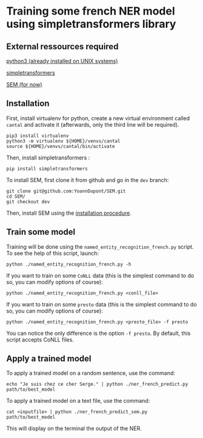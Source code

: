 # Training some french NER model using simpletransformers library

## External ressources required

[python3 (already installed on UNIX systems)](https://www.python.org)

[simpletransformers](https://github.com/ThilinaRajapakse/simpletransformers)

[SEM (for now)](https://github.com/YoannDupont/SEM)

## Installation

First, install virtualenv for python, create a new virtual environment called
`cantal` and activate it (afterwards, only the third line will be required).

```
pip3 install virtualenv
python3 -m virtualenv ${HOME}/venvs/cantal
source ${HOME}/venvs/cantal/bin/activate
```

Then, install simpletransformers :

```
pip install simpletransformers
```

To install SEM, first clone it from github and go in the `dev` branch:

```
git clone git@github.com:YoannDupont/SEM.git
cd SEM/
git checkout dev
```

Then, install SEM using the [installation procedure](https://github.com/YoannDupont/SEM/blob/dev/install.md).

## Train some model

Training will be done using the `named_entity_recognition_french.py` script. To
see the help of this script, launch:

```
python ./named_entity_recognition_french.py -h
```

If you want to train on some `CoNLL` data (this is the simplest command to do
so, you can modify options of course):

```
python ./named_entity_recognition_french.py <conll_file>
```

If you want to train on some `presto` data (this is the simplest command to do
so, you can modify options of course):

```
python ./named_entity_recognition_french.py <presto_file> -f presto
```

You can notice the only difference is the option `-f presto`. By default, this
script accepts CoNLL files.

## Apply a trained model

To apply a trained model on a random sentence, use the command:

```
echo "Je suis chez ce cher Serge." | python ./ner_french_predict.py path/to/best_model
```

To apply a trained model on a text file, use the command:

```
cat <inputfile> | python ./ner_french_predict_sem.py path/to/best_model
```

This will display on the terminal the output of the NER.
